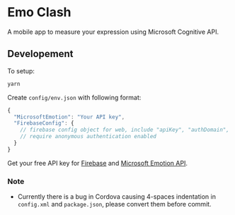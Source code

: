 # Emo Clash
A mobile app to measure your expression using Microsoft Cognitive API.

## Developement
To setup:
``` bash
yarn
```

Create `config/env.json` with following format:
``` javascript
{
  "MicrosoftEmotion": "Your API key",
  "FirebaseConfig": {
    // firebase config object for web, include "apiKey", "authDomain", ...
    // require anonymous authentication enabled
  }
}
```

Get your free API key for [Firebase](https://firebase.google.com/) and [Microsoft Emotion API](https://azure.microsoft.com/en-us/try/cognitive-services/#vision).

### Note
- Currently there is a bug in Cordova causing 4-spaces indentation in `config.xml` and `package.json`, please convert them before commit.
